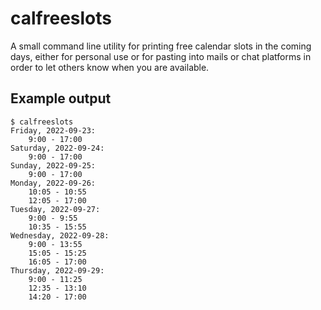 # calfreeslots
A small command line utility for printing free calendar slots in the coming days, either for personal use or for pasting into mails or chat platforms in order to let others know when you are available.

## Example output

```
$ calfreeslots
Friday, 2022-09-23:
    9:00 - 17:00
Saturday, 2022-09-24:
    9:00 - 17:00
Sunday, 2022-09-25:
    9:00 - 17:00
Monday, 2022-09-26:
    10:05 - 10:55
    12:05 - 17:00
Tuesday, 2022-09-27:
    9:00 - 9:55
    10:35 - 15:55
Wednesday, 2022-09-28:
    9:00 - 13:55
    15:05 - 15:25
    16:05 - 17:00
Thursday, 2022-09-29:
    9:00 - 11:25
    12:35 - 13:10
    14:20 - 17:00
```
